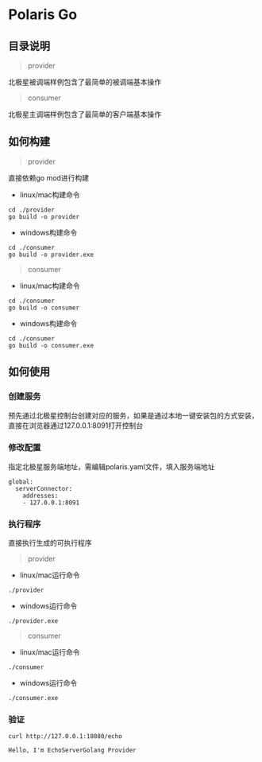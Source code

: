 # Polaris Go

## 目录说明

> provider

北极星被调端样例包含了最简单的被调端基本操作

> consumer

北极星主调端样例包含了最简单的客户端基本操作


## 如何构建

> provider

直接依赖go mod进行构建

- linux/mac构建命令
```
cd ./provider
go build -o provider
```
- windows构建命令
```
cd ./consumer
go build -o provider.exe
```

> consumer

- linux/mac构建命令
```
cd ./consumer
go build -o consumer
```
- windows构建命令
```
cd ./consumer
go build -o consumer.exe
```

## 如何使用

### 创建服务

预先通过北极星控制台创建对应的服务，如果是通过本地一键安装包的方式安装，直接在浏览器通过127.0.0.1:8091打开控制台

### 修改配置

指定北极星服务端地址，需编辑polaris.yaml文件，填入服务端地址

```
global:
  serverConnector:
    addresses:
    - 127.0.0.1:8091
```

### 执行程序

直接执行生成的可执行程序

> provider

- linux/mac运行命令
```
./provider
```

- windows运行命令
```
./provider.exe
```

> consumer


- linux/mac运行命令
```
./consumer
```

- windows运行命令
```
./consumer.exe
```

### 验证

```
curl http://127.0.0.1:18080/echo

Hello, I'm EchoServerGolang Provider
```
